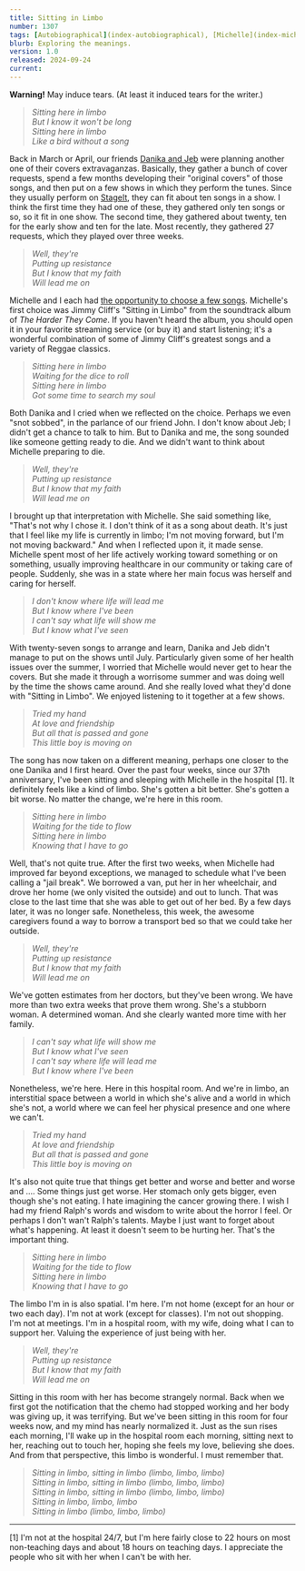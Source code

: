 ```yaml
---
title: Sitting in Limbo
number: 1307
tags: [Autobiographical](index-autobiographical), [Michelle](index-michelle)
blurb: Exploring the meanings.
version: 1.0
released: 2024-09-24
current: 
---
```

**Warning!** May induce tears. (At least it induced tears for the writer.)

> _Sitting here in limbo <br/>
But I know it won't be long <br/>
Sitting here in limbo <br/>
Like a bird without a song_

Back in March or April, our friends [Danika and Jeb](https://danikaandthejeb.com) were planning another one of their covers extravaganzas. Basically, they gather a bunch of cover requests, spend a few months developing their "original covers" of those songs, and then put on a few shows in which they perform the tunes. Since they usually perform on [StageIt](https://stageit.com), they can fit about ten songs in a show. I think the first time they had one of these, they gathered only ten songs or so, so it fit in one show. The second time, they gathered about twenty, ten for the early show and ten for the late. Most recently, they gathered 27 requests, which they played over three weeks.

> _Well, they're <br/>
Putting up resistance <br/>
But I know that my faith </br>
Will lead me on_

Michelle and I each had [the opportunity to choose a few songs](https://rebelsky.cs.grinnell.edu/musings/choosing-cover-tunes-2024-02-28). Michelle's first choice was Jimmy Cliff's "Sitting in Limbo" from the soundtrack album of _The Harder They Come_. If you haven't heard the album, you should open it in your favorite streaming service (or buy it) and start listening; it's a wonderful combination of some of Jimmy Cliff's greatest songs and a variety of Reggae classics.

> _Sitting here in limbo <br/>
Waiting for the dice to roll <br/>
Sitting here in limbo <br/>
Got some time to search my soul_

Both Danika and I cried when we reflected on the choice. Perhaps we even "snot sobbed", in the parlance of our friend John. I don't know about Jeb; I didn't get a chance to talk to him. But to Danika and me, the song sounded like someone getting ready to die. And we didn't want to think about Michelle preparing to die.

> _Well, they're <br/>
Putting up resistance <br/>
But I know that my faith <br/>
Will lead me on_

I brought up that interpretation with Michelle. She said something like, "That's not why I chose it. I don't think of it as a song about death. It's just that I feel like my life is currently in limbo; I'm not moving forward, but I'm not moving backward." And when I reflected upon it, it made sense. Michelle spent most of her life actively working toward something or on something, usually improving healthcare in our community or taking care of people. Suddenly, she was in a state where her main focus was herself and caring for herself.

> _I don't know where life will lead me <br/>
But I know where I've been <br/>
I can't say what life will show me <br/>
But I know what I've seen_

With twenty-seven songs to arrange and learn, Danika and Jeb didn't manage to put on the shows until July. Particularly given some of her health issues over the summer, I worried that Michelle would never get to hear the covers. But she made it through a worrisome summer and was doing well by the time the shows came around. And she really loved what they'd done with "Sitting in Limbo". We enjoyed listening to it together at a few shows.

> _Tried my hand <br/>
At love and friendship <br/>
But all that is passed and gone <br/>
This little boy is moving on_

The song has now taken on a different meaning, perhaps one closer to the one Danika and I first heard. Over the past four weeks, since our 37th anniversary, I've been sitting and sleeping with Michelle in the hospital [1]. It definitely feels like a kind of limbo. She's gotten a bit better. She's gotten a bit worse. No matter the change, we're here in this room.

> _Sitting here in limbo<br/>
Waiting for the tide to flow <br/>
Sitting here in limbo <br/>
Knowing that I have to go_

Well, that's not quite true. After the first two weeks, when Michelle had improved far beyond exceptions, we managed to schedule what I've been calling a "jail break". We borrowed a van, put her in her wheelchair, and drove her home (we only visited the outside) and out to lunch. That was close to the last time that she was able to get out of her bed. By a few days later, it was no longer safe. Nonetheless, this week, the awesome caregivers found a way to borrow a transport bed so that we could take her outside.

> _Well, they're <br/>
Putting up resistance <br/>
But I know that my faith <br/>
Will lead me on_

We've gotten estimates from her doctors, but they've been wrong. We have more than two extra weeks that prove them wrong. She's a stubborn woman. A determined woman. And she clearly wanted more time with her family.

> _I can't say what life will show me <br/>
But I know what I've seen <br/>
I can't say where life will lead me <br/>
But I know where I've been_

Nonetheless, we're here. Here in this hospital room. And we're in limbo, an interstitial space between a world in which she's alive and a world in which she's not, a world where we can feel her physical presence and one where we can't.

> _Tried my hand <br/>
At love and friendship <br/>
But all that is passed and gone <br/>
This little boy is moving on_

It's also not quite true that things get better and worse and better and worse and .... Some things just get worse. Her stomach only gets bigger, even though she's not eating. I hate imagining the cancer growing there. I wish I had my friend Ralph's words and wisdom to write about the horror I feel. Or perhaps I don't wan't Ralph's talents. Maybe I just want to forget about what's happening. At least it doesn't seem to be hurting her. That's the important thing.

> _Sitting here in limbo <br/>
Waiting for the tide to flow <br/>
Sitting here in limbo <br/>
Knowing that I have to go_

The limbo I'm in is also spatial. I'm here. I'm not home (except for an hour or two each day). I'm not at work (except for classes). I'm not out shopping. I'm not at meetings. I'm in a hospital room, with my wife, doing what I can to support her. Valuing the experience of just being with her.

> _Well, they're <br/>
Putting up resistance </br>
But I know that my faith <br/>
Will lead me on_

Sitting in this room with her has become strangely normal. Back when we first got the notification that the chemo had stopped working and her body was giving up, it was terrifying. But we've been sitting in this room for four weeks now, and my mind has nearly normalized it. Just as the sun rises each morning, I'll wake up in the hospital room each morning, sitting next to her, reaching out to touch her, hoping she feels my love, believing she does. And from that perspective, this limbo is wonderful. I must remember that.

> _Sitting in limbo, sitting in limbo (limbo, limbo, limbo) <br/>
Sitting in limbo, sitting in limbo (limbo, limbo, limbo) <br/>
Sitting in limbo, sitting in limbo (limbo, limbo, limbo) <br/>
Sitting in limbo, limbo, limbo <br/>
Sitting in limbo (limbo, limbo, limbo)_

---

[1] I'm not at the hospital 24/7, but I'm here fairly close to 22 hours on most non-teaching days and about 18 hours on teaching days. I appreciate the people who sit with her when I can't be with her.
